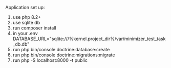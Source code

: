 Application set up:
1. use php 8.2+
2. use sqlite db
3. run composer install
4. in your .env DATABASE_URL="sqlite:///%kernel.project_dir%/var/minimizer_test_task_db.db"
5. run php bin/console doctrine:database:create
6. run php bin/console doctrine:migrations:migrate
7. run php -S localhost:8000 -t public